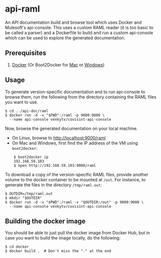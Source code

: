 # api-raml
An API documentation build and browse tool which uses Docker and Mulesoft's api-console.
This uses a custom RAML reader (it is too basic to be called a parser) and a
Dockerfile to build and run a custom api-console which can be used to explore
the generated documentation.

## Prerequisites

1. [Docker](https://www.docker.com/) (Or Boot2Docker for [Mac](https://docs.docker.com/installation/mac/) or [Windows](https://docs.docker.com/installation/windows/))

## Usage

To generate version-specific documentation and to run api-console to browse
them, run the following from the directory containing the RAML files you want to
use.

    $ cd ../api-doc/raml
    $ docker run -d -v "$PWD":/raml -p 9000:9000 \
      --name api-console venkytv/covisint-api-console

Now, browse the generated documentation on your local machine.

* On Linux, browse to [http://localhost:9000/raml](http://localhost:9000/raml)
* On Mac and Windows, first find the IP address of the VM using `boot2docker`:
```
    $ boot2docker ip
    192.168.59.103
    $ open http://192.168.59.103:9000/raml
```

To download a copy of the version-specific RAML files, provide another volume
to the docker container to be mounted at `/out`.  For instance, to generate
the files in the directory `/tmp/raml.out`:

    $ OUTDIR=/tmp/raml.out
    $ mkdir "$OUTDIR"
    $ docker run -d -v "$PWD":/raml -v "$OUTDIR:/out" -p 9000:9000 \
      --name api-console venkytv/covisint-api-console

## Building the docker image

You should be able to just pull the docker image from Docker Hub, but in case
you want to build the image locally, do the following:

    $ cd docker
    $ docker build .  # Don't miss the "." at the end

